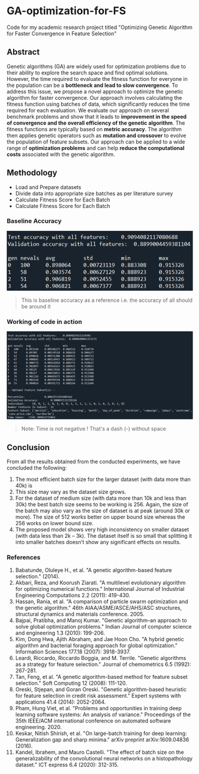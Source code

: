 # GA-optimization-for-FS
Code for my academic research project titled "Optimizing Genetic Algorithm for Faster Convergence in Feature Selection"

## Abstract
Genetic algorithms (GA) are widely used for optimization problems due to their ability to explore the search space and find optimal solutions. 
However, the time required to evaluate the fitness function for everyone in the population can be a **bottleneck and lead to slow convergence**. 
To address this issue, we propose a novel approach to optimize the genetic algorithm for faster convergence. 
Our approach involves calculating the fitness function using batches of data, which significantly reduces the time required for each evaluation. 
We evaluate our approach on several benchmark problems and show that it leads to **improvement in the speed of convergence and the overall efficiency of the genetic
algorithm**. The fitness functions are typically based on **metric accuracy**. The algorithm then applies genetic operators such as **mutation and crossover** to evolve
the population of feature subsets. Our approach can be applied to a wide range of
**optimization problems** and can help **reduce the computational costs** associated with the genetic algorithm.

## Methodology
* Load and Prepare datasets
* Divide data into appropriate size batches  as per literature survey
* Calculate Fitness Score for Each Batch
* Calculate Fitness Score for Each Batch

### Baseline Accuracy
![Baseline Accuracy](base_accuracy.png)
> This is baseline accuracy as a reference i.e. the accuracy of all should be around it

### Working of code in action
![Working of GA](working.png)
> Note: Time is not negative ! That's a dash (-) without space

## Conclusion
From all the results obtained from the conducted experiments, we have concluded the
following:
1. The most efficient batch size for the larger dataset (with data more than 40k) is
1024. This size may vary as the dataset size grows.
2. For the dataset of medium size (with data more than 10k and less than 30k) the
best batch size seems to be working is 256. Again, the size of the batch may also
vary as the size of dataset is at peak (around 30k or more). The size of 512 works
better on upper bound size whereas the 256 works on lower bound size.
3. The proposed model shows very high inconsistency on smaller dataset (with data
less than 2k – 3k). The dataset itself is so small that splitting it into smaller
batches doesn’t show any significant effects on results.

### References
1. Babatunde, Oluleye H., et al. "A genetic algorithm-based feature selection."
(2014).
2. Akbari, Reza, and Koorush Ziarati. "A multilevel evolutionary algorithm for
optimizing numerical functions." International Journal of Industrial Engineering Computations 2.2 (2011): 419-430.
3. Hassan, Rania, et al. "A comparison of particle swarm optimization and the
genetic algorithm." 46th AIAA/ASME/ASCE/AHS/ASC structures, structural
dynamics and materials conference. 2005.
4. Bajpai, Pratibha, and Manoj Kumar. "Genetic algorithm–an approach to solve
global optimization problems." Indian Journal of computer science and engineering 1.3 (2010): 199-206.
5. Kim, Dong Hwa, Ajith Abraham, and Jae Hoon Cho. "A hybrid genetic algorithm and bacterial foraging approach for global optimization." Information
Sciences 177.18 (2007): 3918-3937.
6. Leardi, Riccardo, Riccardo Boggia, and M. Terrile. "Genetic algorithms as a
strategy for feature selection." Journal of chemometrics 6.5 (1992): 267-281.
7. Tan, Feng, et al. "A genetic algorithm-based method for feature subset selection." Soft Computing 12 (2008): 111-120.
8. Oreski, Stjepan, and Goran Oreski. "Genetic algorithm-based heuristic for feature selection in credit risk assessment." Expert systems with applications 41.4
(2014): 2052-2064.
9. Pham, Hung Viet, et al. "Problems and opportunities in training deep learning
software systems: An analysis of variance." Proceedings of the 35th IEEE/ACM international conference on automated software engineering. 2020.
10. Keskar, Nitish Shirish, et al. "On large-batch training for deep learning: Generalization gap and sharp minima." arXiv preprint arXiv:1609.04836 (2016).
11. Kandel, Ibrahem, and Mauro Castelli. "The effect of batch size on the generalizability of the convolutional neural networks on a histopathology dataset."
ICT express 6.4 (2020): 312-315.

